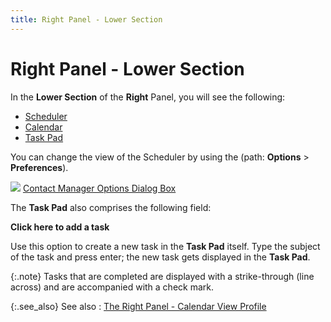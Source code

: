 ```yaml
---
title: Right Panel - Lower Section
---
```


# Right Panel - Lower Section


In the **Lower Section** of the  **Right** Panel, you will see the  following:

- [Scheduler]({{site.cm_baseurl}}/view-tasks-appointments/calendar-view-profile/right-panel/lower-section/lower_section_of_the_right_panel_-_schedular.html)
- [Calendar]({{site.cm_baseurl}}/view-tasks-appointments/calendar-view-profile/right-panel/lower-section/lower_section_of_the_right_panel_calendar.html)
- [Task  Pad]({{site.cm_baseurl}}/view-tasks-appointments/calendar-view-profile/right-panel/lower-section/lower_section_of_the_right_panel_task_pad.html)



You can change the view of the Scheduler by using the (path: **Options**  > **Preferences**).


![]({{site.cm_baseurl}}/img/lens.gif) [Contact  Manager Options Dialog Box]({{site.cm_baseurl}}/customize-contact-manager/calendar-options-dialog-box/contact_manager_options_profile.html)


The **Task Pad** also comprises  the following field:


**Click here to add a task**


Use this option to create a new task in the **Task 
 Pad** itself. Type the subject of the task and press enter; the new  task gets displayed in the **Task Pad**.


{:.note}
Tasks that are completed are displayed with  a strike-through (line across) and are accompanied with a check mark.


{:.see_also}
See also
: [The  Right Panel - Calendar View Profile]({{site.cm_baseurl}}/view-tasks-appointments/calendar-view-profile/right-panel/the_right_panel_-_contact_manager_profile.html)
